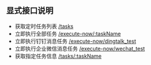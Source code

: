 ## 显式接口说明

- 获取定时任务列表 [/tasks](/tasks)
- 立即执行全部任务 [/execute-now/:taskName](/execute-now/)
- 立即执行钉钉消息任务 [/execute-now/dingtalk_test](/execute-now/dingtalk_test)
- 立即执行企业微信消息任务 [/execute-now/wechat_test](/execute-now/wechat_test)
- 获取指定任务信息 [/tasks/:taskName](/tasks/)

